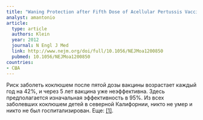 ```yaml
---
title: "Waning Protection after Fifth Dose of Acellular Pertussis Vaccine in Children"
analyst: amantonio
article:
  type: article
  authors: Klein
  year: 2012
  journal: N Engl J Med
  link: http://www.nejm.org/doi/full/10.1056/NEJMoa1200850
  pubmed: 10.1056/NEJMoa1200850
countries:
- США
---
```


Риск заболеть коклюшем после пятой дозы вакцины возрастает каждый год на 42%, и через 5 лет вакцина уже неэффективна. Здесь предполагается изначальная эффективность в 95%.
Из всех заболевших коклюшем детей в северной Калифорнии, никто не умер и никто не был госпитализирован. Еще: [[1]](https://www.ncbi.nlm.nih.gov/pubmed/17443462).
